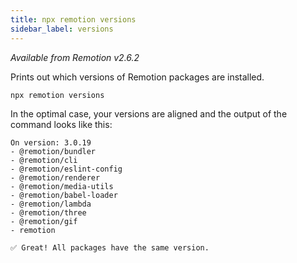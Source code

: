 ```yaml
---
title: npx remotion versions
sidebar_label: versions
---
```


_Available from Remotion v2.6.2_

Prints out which versions of Remotion packages are installed.

```
npx remotion versions
```

In the optimal case, your versions are aligned and the output of the command looks like this:

```
On version: 3.0.19
- @remotion/bundler
- @remotion/cli
- @remotion/eslint-config
- @remotion/renderer
- @remotion/media-utils
- @remotion/babel-loader
- @remotion/lambda
- @remotion/three
- @remotion/gif
- remotion

✅ Great! All packages have the same version.
```
